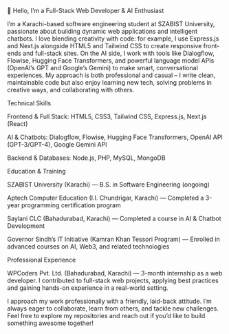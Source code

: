 👋 Hello, I’m a Full-Stack Web Developer & AI Enthusiast

I’m a Karachi-based software engineering student at SZABIST University, passionate about building dynamic web applications and intelligent chatbots. I love blending creativity with code: for example, I use Express.js and Next.js alongside HTML5 and Tailwind CSS to create responsive front-ends and full-stack sites. On the AI side, I work with tools like Dialogflow, Flowise, Hugging Face Transformers, and powerful language model APIs (OpenAI’s GPT and Google’s Gemini) to make smart, conversational experiences. My approach is both professional and casual – I write clean, maintainable code but also enjoy learning new tech, solving problems in creative ways, and collaborating with others.

Technical Skills

Frontend & Full Stack: HTML5, CSS3, Tailwind CSS, Express.js, Next.js (React)

AI & Chatbots: Dialogflow, Flowise, Hugging Face Transformers, OpenAI API (GPT-3/GPT-4), Google Gemini API

Backend & Databases: Node.js, PHP, MySQL, MongoDB


Education & Training

SZABIST University (Karachi) — B.S. in Software Engineering (ongoing)

Aptech Computer Education (I.I. Chundrigar, Karachi) — Completed a 3-year programming certification program

Saylani CLC (Bahadurabad, Karachi) — Completed a course in AI & Chatbot Development

Governor Sindh’s IT Initiative (Kamran Khan Tessori Program) — Enrolled in advanced courses on AI, Web3, and related technologies


Professional Experience

WPCoders Pvt. Ltd. (Bahadurabad, Karachi) — 3-month internship as a web developer. I contributed to full-stack web projects, applying best practices and gaining hands-on experience in a real-world setting.


I approach my work professionally with a friendly, laid-back attitude. I’m always eager to collaborate, learn from others, and tackle new challenges. Feel free to explore my repositories and reach out if you’d like to build something awesome together!

